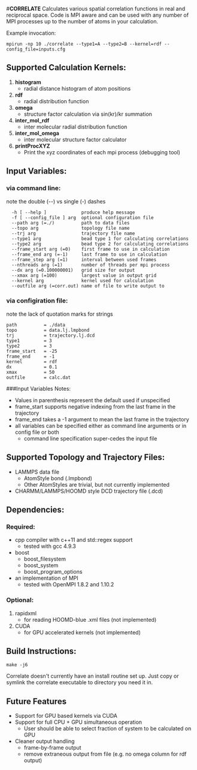 #**CORRELATE**
Calculates various spatial correlation functions in real and reciprocal space. Code is MPI aware and can be used with any number of MPI processes up to the number of atoms in your calculation.

Example invocation:
```
mpirun -np 10 ./correlate --type1=A --type2=B --kernel=rdf --config_file=inputs.cfg
```

## Supported Calculation Kernels:
1. **histogram**
    * radial distance histogram of atom positions
2. **rdf**
    * radial distribution function
3. **omega**
    * structure factor calculation via sin(kr)/kr summation
4. **inter_mol_rdf**
    * inter molecular radial distribution function
5. **inter_mol_omega**
    * inter molecular structure factor calculator
6. **printProcXYZ**
    * Print the xyz coordinates of each mpi process (debugging tool)

## Input Variables:
### via command line:
note the double (--) vs single (-) dashes
```
  -h [ --help ]             produce help message
  -f [ --config_file ] arg  optional configuration file
  --path arg (=./)          path to data files
  --topo arg                topology file name
  --trj arg                 trajectory file name
  --type1 arg               bead type 1 for calculating correlations
  --type2 arg               bead type 2 for calculating correlations
  --frame_start arg (=0)    first frame to use in calculation
  --frame_end arg (=-1)     last frame to use in calculation
  --frame_step arg (=1)     interval between used frames
  --nthreads arg (=1)       number of threads per mpi process
  --dx arg (=0.100000001)   grid size for output
  --xmax arg (=100)         largest value in output grid
  --kernel arg              kernel used for calculation
  --outfile arg (=corr.out) name of file to write output to
```
### via configiration file:
note the lack of quotation marks for strings
```
path          = ./data
topo          = data.lj.lmpbond
trj           = trajectory.lj.dcd
type1         = 3
type2         = 3
frame_start   = -25
frame_end     = -1
kernel        = rdf
dx            = 0.1
xmax          = 50
outfile       = calc.dat
```
###Input Variables Notes:
* Values in parenthesis represent the default used if unspecified
* frame_start supports negative indexing from the last frame in the trajectory
* frame_end takes a -1 argument to mean the last frame in the trajectory
* all variables can be specified either as command line arguments or in config file or both
    * command line specification super-cedes the input file

## Supported Topology and Trajectory Files:
* LAMMPS data file
    * AtomStyle bond (.lmpbond)
    * Other AtomStyles are trivial, but not currently implemented
* CHARMM/LAMMPS/HOOMD style DCD trajectory file (.dcd)

## Dependencies:
### Required:
* cpp compiler with c++11 and std::regex support
    * tested with gcc 4.9.3
* boost
    * boost_filesystem
    * boost_system
    * boost_program_options
* an implementation of MPI
    * tested with OpenMPI 1.8.2 and 1.10.2


### Optional:
1. rapidxml
    * for reading HOOMD-blue .xml files (not implemented)
2. CUDA
    * for GPU accelerated kernels (not implemented)

## Build Instructions:
```
make -j6
```
Correlate doesn't currently have an install routine set up. Just copy or symlink the correlate executable to directory you need it in. 

## Future Features
* Support for GPU based kernels via CUDA
* Support for full CPU + GPU simultaneous operation
    * User should be able to select fraction of system to be calculated on GPU
* Cleaner output handling
    * frame-by-frame output
    * remove extraneous output from file (e.g. no omega column for rdf output)